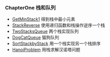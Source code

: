 ### ChapterOne 栈和队列
- [GetMinStack1](https://github.com/guangxush/JavaDataStructure/blob/master/src/chapterOne/GetMinStack1.java) 得到栈中最小元素
- [StackReverse](https://github.com/guangxush/JavaDataStructure/blob/master/src/chapterOne/StackReverse.java) 使用递归函数和栈操作逆序一个栈
- [TwoStacksQueue](https://github.com/guangxush/JavaDataStructure/blob/master/src/chapterOne/TwoStacksQueue.java) 两个栈实现队列
- [DogCatQueue](https://github.com/guangxush/JavaDataStructure/blob/master/src/chapterOne/DogCatQueue.java) 猫狗队列
- [SortStackbyStack](https://github.com/guangxush/JavaDataStructure/blob/master/src/chapterOne/SortStackbyStack.java) 用一个栈实现另一个栈排序
- [HanoiProblem](https://github.com/guangxush/JavaDataStructure/blob/master/src/chapterOne/HanoiProblem.java) 用栈求解汉诺塔问题